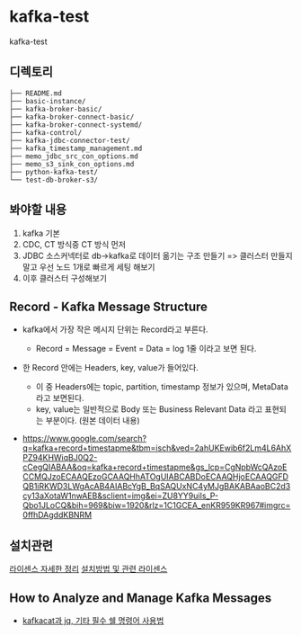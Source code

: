 # kafka-test
kafka-test

## 디렉토리
```
├── README.md
├── basic-instance/
├── kafka-broker-basic/
├── kafka-broker-connect-basic/
├── kafka-broker-connect-systemd/
├── kafka-control/
├── kafka-jdbc-connector-test/
├── kafka_timestamp_management.md
├── memo_jdbc_src_con_options.md
├── memo_s3_sink_con_options.md
├── python-kafka-test/
└── test-db-broker-s3/
```

## 봐야할 내용
1. kafka 기본
2. CDC, CT 방식중 CT 방식 먼저
3. JDBC 소스커넥터로 db->kafka로 데이터 옮기는 구조 만들기
=> 클러스터 만들지말고 우선 노드 1개로 빠르게 세팅 해보기
4. 이후 클러스터 구성해보기

## Record - Kafka Message Structure
- kafka에서 가장 작은 메시지 단위는 Record라고 부른다.
	- Record = Message = Event = Data = log 1줄 이라고 보면 된다.
- 한 Record 안에는 Headers, key, value가 들어있다.
	- 이 중 Headers에는 topic, partition, timestamp 정보가 있으며, MetaData라고 보면된다.
	- key, value는 일반적으로 Body 또는 Business Relevant Data 라고 표현되는 부분이다. (원본 데이터 내용)

- https://www.google.com/search?q=kafka+record+timestapme&tbm=isch&ved=2ahUKEwib6f2Lm4L6AhXPZ94KHWiqBJ0Q2-cCegQIABAA&oq=kafka+record+timestapme&gs_lcp=CgNpbWcQAzoECCMQJzoECAAQEzoGCAAQHhATOgUIABCABDoECAAQHjoECAAQGFDQB1iRKWD3LWgAcAB4AIABcYgB_BqSAQUxNC4yMJgBAKABAaoBC2d3cy13aXotaW1nwAEB&sclient=img&ei=ZU8YY9uiIs_P-Qbo1JLoCQ&bih=969&biw=1920&rlz=1C1GCEA_enKR959KR967#imgrc=0ffhDAgddKBNRM


## 설치관련
[라이센스 자세한 정리](https://github.com/YunanJeong/kafka-test/blob/main/memo/memo_kafka_license.md)
[설치방법 및 관련 라이센스](https://github.com/YunanJeong/kafka-test/blob/main/memo/memo_kafka_install.md)

## How to Analyze and Manage Kafka Messages
- [kafkacat과 jq, 기타 필수 쉘 명령어 사용법](https://github.com/YunanJeong/kafka-test/blob/main/memo/memo_kafkacat_and_jq.md)
